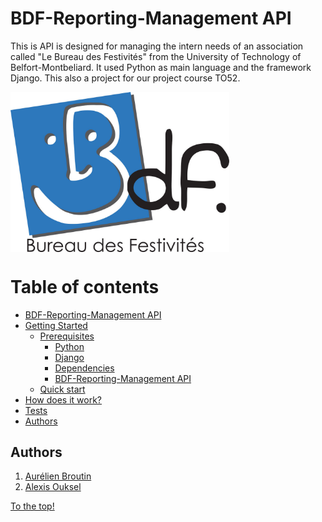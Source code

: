 # BDF-Reporting-Management API

This is API is designed for managing the intern needs of an association called "Le Bureau des Festivités" from the University of Technology of Belfort-Montbeliard. It used Python as main language and the framework Django. This also a project for our project course TO52.

<img src="https://github.com/AlexOUKS/BDF-Reporting-Management/blob/master/front/src/img/bdf.jpg" width="350" title="hover text" align="center">


Table of contents
=================
<!--ts-->
* [BDF-Reporting-Management API](#API-BEF)
* [Getting Started](#getting-started)
    * [Prerequisites](#prerequisites)
        * [Python](#python)
        * [Django](#django)
        * [Dependencies](#dependencies)
        * [BDF-Reporting-Management API](#sudoku-solver-code)
    * [Quick start](#quick-start)
* [How does it work?](#how-does-it-work)
* [Tests](#tests)
* [Authors](#authors)
<!--te-->


## Authors

1. [Aurélien Broutin](https://github.com/AurelienBroutin)
2. [Alexis Ouksel](https://github.com/AlexOUKS)

[To the top!](#sudoku-solver)